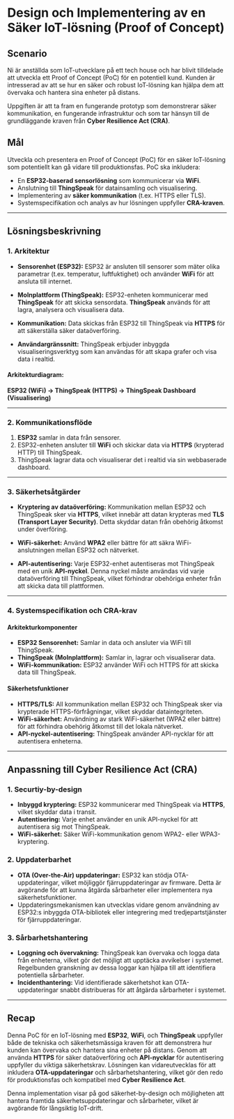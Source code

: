 # Design och Implementering av en Säker IoT-lösning (Proof of Concept)

## Scenario
Ni är anställda som IoT-utvecklare på ett tech house och har blivit tilldelade att utveckla ett Proof of Concept (PoC) för en potentiell kund. Kunden är intresserad av att se hur en säker och robust IoT-lösning kan hjälpa dem att övervaka och hantera sina enheter på distans.

Uppgiften är att ta fram en fungerande prototyp som demonstrerar säker kommunikation, en fungerande infrastruktur och som tar hänsyn till de grundläggande kraven från **Cyber Resilience Act (CRA)**.

## Mål
Utveckla och presentera en Proof of Concept (PoC) för en säker IoT-lösning som potentiellt kan gå vidare till produktionsfas. PoC ska inkludera:
- En **ESP32-baserad sensorlösning** som kommunicerar via **WiFi**.
- Anslutning till **ThingSpeak** för datainsamling och visualisering.
- Implementering av **säker kommunikation** (t.ex. HTTPS eller TLS).
- Systemspecifikation och analys av hur lösningen uppfyller **CRA-kraven**.

---

## Lösningsbeskrivning

### 1. Arkitektur

- **Sensorenhet (ESP32):** ESP32 är ansluten till sensorer som mäter olika parametrar (t.ex. temperatur, luftfuktighet) och använder **WiFi** för att ansluta till internet.
  
- **Molnplattform (ThingSpeak):** ESP32-enheten kommunicerar med **ThingSpeak** för att skicka sensordata. **ThingSpeak** används för att lagra, analysera och visualisera data. 

- **Kommunikation:** Data skickas från ESP32 till ThingSpeak via **HTTPS** för att säkerställa säker dataöverföring.

- **Användargränssnitt:** ThingSpeak erbjuder inbyggda visualiseringsverktyg som kan användas för att skapa grafer och visa data i realtid.

#### Arkitekturdiagram:

**ESP32 (WiFi) → ThingSpeak (HTTPS) → ThingSpeak Dashboard (Visualisering)**


---

### 2. Kommunikationsflöde

1. **ESP32** samlar in data från sensorer.
2. ESP32-enheten ansluter till **WiFi** och skickar data via **HTTPS** (krypterad HTTP) till ThingSpeak.
3. ThingSpeak lagrar data och visualiserar det i realtid via sin webbaserade dashboard.

---

### 3. Säkerhetsåtgärder

- **Kryptering av dataöverföring:** Kommunikation mellan ESP32 och ThingSpeak sker via **HTTPS**, vilket innebär att datan krypteras med **TLS (Transport Layer Security)**. Detta skyddar datan från obehörig åtkomst under överföring.

- **WiFi-säkerhet:** Använd **WPA2** eller bättre för att säkra WiFi-anslutningen mellan ESP32 och nätverket.

- **API-autentisering:** Varje ESP32-enhet autentiseras mot ThingSpeak med en unik **API-nyckel**. Denna nyckel måste användas vid varje dataöverföring till ThingSpeak, vilket förhindrar obehöriga enheter från att skicka data till plattformen.

---

### 4. Systemspecifikation och CRA-krav

#### Arkitekturkomponenter
- **ESP32 Sensorenhet:** Samlar in data och ansluter via WiFi till ThingSpeak.
- **ThingSpeak (Molnplattform):** Samlar in, lagrar och visualiserar data.
- **WiFi-kommunikation:** ESP32 använder WiFi och HTTPS för att skicka data till ThingSpeak.

#### Säkerhetsfunktioner
- **HTTPS/TLS:** All kommunikation mellan ESP32 och ThingSpeak sker via krypterade HTTPS-förfrågningar, vilket skyddar dataintegriteten.
- **WiFi-säkerhet:** Användning av stark WiFi-säkerhet (WPA2 eller bättre) för att förhindra obehörig åtkomst till det lokala nätverket.
- **API-nyckel-autentisering:** ThingSpeak använder API-nycklar för att autentisera enheterna.

---

## Anpassning till **Cyber Resilience Act (CRA)**

### 1. Securtiy-by-design
- **Inbyggd kryptering:** ESP32 kommunicerar med ThingSpeak via **HTTPS**, vilket skyddar data i transit.
- **Autentisering:** Varje enhet använder en unik API-nyckel för att autentisera sig mot ThingSpeak.
- **WiFi-säkerhet:** Säker WiFi-kommunikation genom WPA2- eller WPA3-kryptering.

### 2. Uppdaterbarhet
- **OTA (Over-the-Air) uppdateringar:** ESP32 kan stödja OTA-uppdateringar, vilket möjliggör fjärruppdateringar av firmware. Detta är avgörande för att kunna åtgärda sårbarheter eller implementera nya säkerhetsfunktioner.
- Uppdateringsmekanismen kan utvecklas vidare genom användning av ESP32:s inbyggda OTA-bibliotek eller integrering med tredjepartstjänster för fjärruppdateringar.

### 3. Sårbarhetshantering
- **Loggning och övervakning:** ThingSpeak kan övervaka och logga data från enheterna, vilket gör det möjligt att upptäcka avvikelser i systemet. Regelbunden granskning av dessa loggar kan hjälpa till att identifiera potentiella sårbarheter.
- **Incidenthantering:** Vid identifierade säkerhetshot kan OTA-uppdateringar snabbt distribueras för att åtgärda sårbarheter i systemet.

---

## Recap

Denna PoC för en IoT-lösning med **ESP32**, **WiFi**, och **ThingSpeak** uppfyller både de tekniska och säkerhetsmässiga kraven för att demonstrera hur kunden kan övervaka och hantera sina enheter på distans. Genom att använda **HTTPS** för säker dataöverföring och **API-nycklar** för autentisering uppfyller du viktiga säkerhetskrav. Lösningen kan vidareutvecklas för att inkludera **OTA-uppdateringar** och sårbarhetshantering, vilket gör den redo för produktionsfas och kompatibel med **Cyber Resilience Act**.

Denna implementation visar på god säkerhet-by-design och möjligheten att hantera framtida säkerhetsuppdateringar och sårbarheter, vilket är avgörande för långsiktig IoT-drift.

